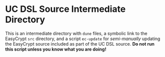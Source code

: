 UC DSL Source Intermediate Directory
================================================================================

This is an intermediate directory with `dune` files, a symbolic link
to the EasyCrypt `src` directory, and a script `ec-update` for
<em>semi-manually</em> updating the EasyCrypt source included as part
of the UC DSL source. <strong>Do not run this script unless you know
what you are doing!</strong>
